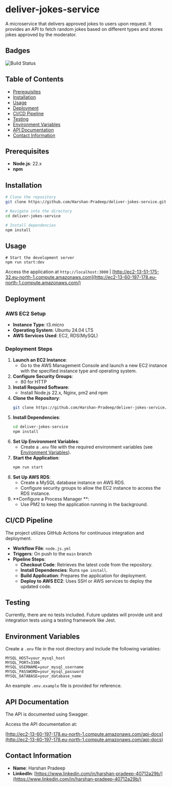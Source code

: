 
# deliver-jokes-service

A microservice that delivers approved jokes to users upon request. It provides an API to fetch random jokes based on different types and stores jokes approved by the moderator.

## Badges

![Build Status](https://github.com/Harshan-Pradeep/deliver-jokes-service/actions/workflows/node.js.yml/badge.svg?branch=main)


## Table of Contents

- [Prerequisites](#prerequisites)
- [Installation](#installation)
- [Usage](#usage)
- [Deployment](#deployment)
- [CI/CD Pipeline](#cicd-pipeline)
- [Testing](#testing)
- [Environment Variables](#environment-variables)
- [API Documentation](#api-documentation)
- [Contact Information](#contact-information)

## Prerequisites

- **Node.js**: 22.x
- **npm**

## Installation

```bash
# Clone the repository
git clone https://github.com/Harshan-Pradeep/deliver-jokes-service.git

# Navigate into the directory
cd deliver-jokes-service

# Install dependencies
npm install
```

## Usage

```
# Start the development server
npm run start:dev
```
Access the application at `http://localhost:3000` | [http://ec2-13-51-175-32.eu-north-1.compute.amazonaws.com](http://ec2-13-60-197-178.eu-north-1.compute.amazonaws.com/)

## Deployment

### AWS EC2 Setup

- **Instance Type**: t3.micro
- **Operating System**: Ubuntu 24.04 LTS
- **AWS Services Used**: EC2, RDS(MySQL)

### Deployment Steps

1. **Launch an EC2 Instance**:
   - Go to the AWS Management Console and launch a new EC2 instance with the specified instance type and operating system.
2. **Configure Security Groups**:
   - 80 for HTTP
3. **Install Required Software**:
   - Install Node.js 22.x, Nginx, pm2 and npm
4. **Clone the Repository**:
   ```bash
   git clone https://github.com/Harshan-Pradeep/deliver-jokes-service.git
   ```
5. **Install Dependencies**:
   ```bash
   cd deliver-jokes-service
   npm install
   ```
6. **Set Up Environment Variables**:
   - Create a `.env` file with the required environment variables (see [Environment Variables](#environment-variables)).
7. **Start the Application**:
   ```bash
   npm run start
   ```
8. **Set Up AWS RDS**:
   - Create a MySQL database instance on AWS RDS.
   - Configure security groups to allow the EC2 instance to access the RDS instance.
9. **Configure a Process Manager **:
   - Use PM2 to keep the application running in the background.


## CI/CD Pipeline

The project utilizes GitHub Actions for continuous integration and deployment.

- **Workflow File**: `node.js.yml`
- **Triggers**: On push to the `main` branch
- **Pipeline Steps**:
  - **Checkout Code**: Retrieves the latest code from the repository.
  - **Install Dependencies**: Runs `npm install`.
  - **Build Application**: Prepares the application for deployment.
  - **Deploy to AWS EC2**: Uses SSH or AWS services to deploy the updated code.

## Testing

Currently, there are no tests included. Future updates will provide unit and integration tests using a testing framework like Jest.

## Environment Variables

Create a `.env` file in the root directory and include the following variables:

```env
MYSQL_HOST=your_mysql_host
MYSQL_PORT=3306
MYSQL_USERNAME=your_mysql_username
MYSQL_PASSWORD=your_mysql_password
MYSQL_DATABASE=your_database_name
```

An example `.env.example` file is provided for reference.

## API Documentation

The API is documented using Swagger.

Access the API documentation at:

[http://ec2-13-60-197-178.eu-north-1.compute.amazonaws.com/api-docs](http://ec2-13-60-197-178.eu-north-1.compute.amazonaws.com/api-docs)

## Contact Information

- **Name**: Harshan Pradeep
- **LinkedIn**: [https://www.linkedin.com/in/harshan-pradeep-40712a29b/](https://www.linkedin.com/in/harshan-pradeep-40712a29b/)
